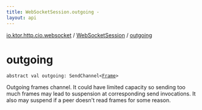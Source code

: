 ```yaml
---
title: WebSocketSession.outgoing - 
layout: api
---
```


<div class='api-docs-breadcrumbs'><a href="../index.html">io.ktor.http.cio.websocket</a> / <a href="index.html">WebSocketSession</a> / <a href="./outgoing.html">outgoing</a></div>

# outgoing

<div class="signature"><code><span class="keyword">abstract</span> <span class="keyword">val </span><span class="identifier">outgoing</span><span class="symbol">: </span><span class="identifier">SendChannel</span><span class="symbol">&lt;</span><a href="../-frame/index.html"><span class="identifier">Frame</span></a><span class="symbol">&gt;</span></code></div>

Outgoing frames channel. It could have limited capacity so sending too much frames may lead to suspension at
corresponding send invocations. It also may suspend if a peer doesn't read frames for some reason.


